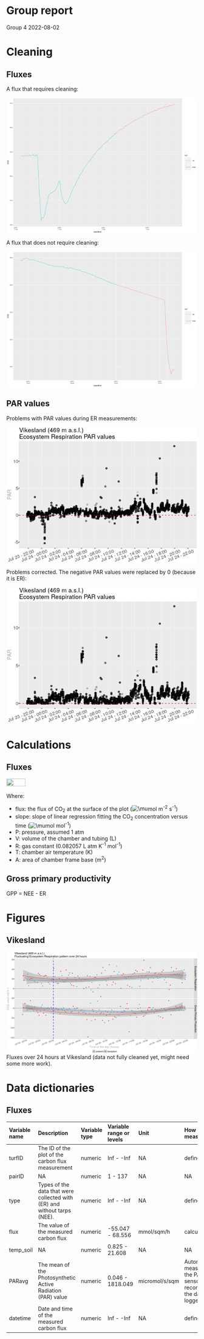 Group report
================
Group 4
2022-08-02

# Cleaning

## Fluxes

A flux that requires cleaning:

<img src="group_report_files/figure-gfm/unnamed-chunk-1-1.png" style="display: block; margin: auto auto auto 0;" />

A flux that does not require cleaning:

<img src="group_report_files/figure-gfm/unnamed-chunk-2-1.png" style="display: block; margin: auto auto auto 0;" />

## PAR values

Problems with PAR values during ER measurements:

<img src="group_report_files/figure-gfm/unnamed-chunk-3-1.png" style="display: block; margin: auto auto auto 0;" />

Problems corrected. The negative PAR values were replaced by 0 (because
it is ER):

<img src="group_report_files/figure-gfm/unnamed-chunk-4-1.png" style="display: block; margin: auto auto auto 0;" />

# Calculations

## Fluxes

<img src="https://render.githubusercontent.com/render/math?math=\color{violet}flux=slope\times \frac{P\times V}{R\times T\times A}" width = "50" height="20">

Where:

-   flux: the flux of CO<sub>2</sub> at the surface of the plot
    (![\\mu](https://latex.codecogs.com/png.image?%5Cdpi%7B110%7D&space;%5Cbg_white&space;%5Cmu "\mu")mol
    m<sup>-2</sup> s<sup>-1</sup>)
-   slope: slope of linear regression fitting the CO<sub>2</sub>
    concentration versus time
    (![\\mu](https://latex.codecogs.com/png.image?%5Cdpi%7B110%7D&space;%5Cbg_white&space;%5Cmu "\mu")mol
    mol<sup>-1</sup>)
-   P: pressure, assumed 1 atm
-   V: volume of the chamber and tubing (L)
-   R: gas constant (0.082057 L atm K<sup>-1</sup> mol<sup>-1</sup>)
-   T: chamber air temperature (K)
-   A: area of chamber frame base (m<sup>2</sup>)

## Gross primary productivity

GPP = NEE - ER

# Figures

## Vikesland

<img src="group_report_files/figure-gfm/unnamed-chunk-5-1.png" style="display: block; margin: auto auto auto 0;" />
Fluxes over 24 hours at Vikesland (data not fully cleaned yet, might
need some more work).

# Data dictionaries

## Fluxes

| Variable name | Description                                                              | Variable type | Variable range or levels | Unit           | How measured                                                             |
|:--------------|:-------------------------------------------------------------------------|:--------------|:-------------------------|:---------------|:-------------------------------------------------------------------------|
| turfID        | The ID of the plot of the carbon flux measurement                        | numeric       | Inf - -Inf               | NA             | defined                                                                  |
| pairID        | NA                                                                       | numeric       | 1 - 137                  | NA             | NA                                                                       |
| type          | Types of the data that were collected with (ER) and without tarps (NEE). | numeric       | Inf - -Inf               | NA             | defined                                                                  |
| flux          | The value of the measured carbon flux                                    | numeric       | -55.047 - 68.556         | mmol/sqm/h     | calculated                                                               |
| temp_soil     | NA                                                                       | numeric       | 0.825 - 21.608           | NA             | NA                                                                       |
| PARavg        | The mean of the Photosynthetic Active Radiation (PAR) value              | numeric       | 0.046 - 1818.049         | micromol/s/sqm | Automatically measured by the PAR sensor and recorded to the data logger |
| datetime      | Date and time of the measured carbon flux                                | numeric       | Inf - -Inf               | NA             | defined                                                                  |

